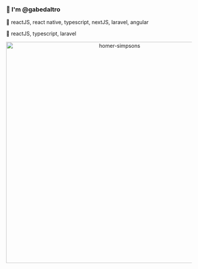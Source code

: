 ### 👋 I'm @gabedaltro
<p>👀 reactJS, react native, typescript, nextJS, laravel, angular</p>
<p>💞️ reactJS, typescript, laravel</p>


<p align="center">
          <img src="https://pngimg.com/uploads/simpsons/simpsons_PNG8.png" alt="homer-simpsons" height="600">
                   </p>
